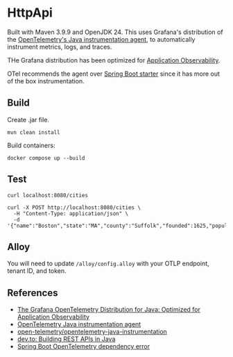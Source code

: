# HttpApi

Built with Maven 3.9.9 and OpenJDK 24. This uses Grafana's distribution of the
 [OpenTelemetry's Java instrumentation agent](https://github.com/grafana/grafana-opentelemetry-java),
 to automatically instrument metrics, logs, and traces.

THe Grafana distribution has been optimized for
 [Application Observability](https://grafana.com/products/cloud/application-observability/).

OTel recommends the agent over
 [Spring Boot starter](https://opentelemetry.io/docs/zero-code/java/spring-boot-starter/)
 since it has more out of the box instrumentation.

## Build

Create .jar file.

```plaintext
mvn clean install
```

Build containers:

```plaintext
docker compose up --build
```

## Test

```plaintext
curl localhost:8080/cities

curl -X POST http://localhost:8080/cities \
  -H "Content-Type: application/json" \
  -d '{"name":"Boston","state":"MA","county":"Suffolk","founded":1625,"population":675647}'
```

## Alloy

You will need to update `/alloy/config.alloy` with your OTLP endpoint, tenant ID, and token.

## References

- [The Grafana OpenTelemetry Distribution for Java: Optimized for Application Observability](https://grafana.com/blog/2023/11/16/the-grafana-opentelemetry-distribution-for-java-optimized-for-application-observability/)
- [OpenTelemetry Java instrumentation agent](https://opentelemetry.io/docs/zero-code/java/agent/)
- [open-telemetry/opentelemetry-java-instrumentation](https://github.com/open-telemetry/opentelemetry-java-instrumentation)
- [dev.to: Building REST APIs in Java](https://dev.to/respect17/building-rest-apis-in-java-a-beginners-guidehey-devto-community-121)
- [Spring Boot OpenTelemetry dependency error](https://stackoverflow.com/questions/79528816/springboot-gradle-open-telemetry-dependency-error)
